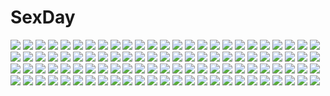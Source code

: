 # SexDay
![](https://konachan.com/image/95fd1cbf506a3c709203ec4c9df0a049/Konachan.com%20-%2056029%20shameimaru_aya%20touhou.jpg)
![](https://konachan.com/image/23e0267239ea7b1b1ba3a07b69ba616b/Konachan.com%20-%20103269%20blonde_hair%20dress%20gun%20mahou_shoujo_madoka_magica%20thighhighs%20tomoe_mami%20weapon%20yellow_eyes.jpg)
![](https://konachan.com/jpeg/cc01f09f1ad31c953e1d95af5c92c3bb/Konachan.com%20-%20114035%20apron%20ass%20black_hair%20game_cg%20kasuga_iori%20koku%20mirai_nostalgia%20panties%20purple_software%20sideboob%20underwear.jpg)
![](https://konachan.com/image/d7d5c801919e2d254ba49f874f62d8af/Konachan.com%20-%20165614%20busou_shinki%20hanshu%20mechagirl%20sword%20tempesta%20weapon%20white_hair.jpg)
![](https://konachan.com/jpeg/430d5deccf9dd5039bad35b04032f97b/Konachan.com%20-%20218198%202girls%20black_hair%20blonde_hair%20blue_eyes%20blush%20breasts%20christmas%20game_cg%20green_eyes%20hat%20inma%20long_hair%20sakura_santa%20santa_costume%20santa_hat.jpg)
![](https://konachan.com/image/829d901c5bcfd7df0f9d21af77076cf9/Konachan.com%20-%2077996%20animal_ears%20blue_eyes%20blue_hair%20catgirl%20idolmaster%20mizutani_eri%20ponnetsu%20school_uniform%20skirt%20tie.jpg)
![](https://konachan.com/jpeg/2ccd7b02856551b92a5fde02b34bc11f/Konachan.com%20-%20161863%20blue_eyes%20book%20braids%20brown_hair%20bunny%20glasses%20hat%20instockee%20original%20paper%20water%20witch_hat.jpg)
![](https://konachan.com/image/064b7c9d5ddc94aedad95bcf98bb2ac6/Konachan.com%20-%2096046%20animal%20bird%20brown_hair%20dress%20flowers%20hat%20instrument%20isuzu%20original%20twintails%20water.jpg)
![](https://konachan.com/image/3177cedbed39042b1dd5ee7677dbf03f/Konachan.com%20-%2051671%20akiyama_mio%20bikini%20black_hair%20k-on%21%20swimsuit.jpg)
![](https://konachan.com/image/88f465b54e0fec3f44db21d720ed0121/Konachan.com%20-%2045481%20bed%20book%20brown_eyes%20brown_hair%20goto_p%20long_hair%20narcissu%20sakura_setsumi%20school_uniform%20skirt%20teddy_bear.jpg)
![](https://konachan.com/image/3f6a7a000a3eca4680ae66f665e41a9d/Konachan.com%20-%2095985%20tagme%20vocaloid.jpg)
![](https://konachan.com/image/f50f1510715b49bf3b64a01b37a0ac4b/Konachan.com%20-%20223666%20blue_hair%20dildo%20flat_chest%20long_hair%20nipples%20nymph%20sora_no_otoshimono%20tata%20thighhighs%20twintails.jpg)
![](https://konachan.com/jpeg/b7d05aff54b11868eb7236464eb56663/Konachan.com%20-%20295647%20anal%20ass%20black_hair%20dress%20long_hair%20mary_%28pokemon%29%20panties%20panty_pull%20pokemon%20silly_%28marinkomoe%29%20skirt_lift%20twintails%20underwear.jpg)
![](https://konachan.com/image/828b28266e6628697e79fd7572404eff/Konachan.com%20-%20204869%20animal_ears%20ass%20bed%20black_hair%20blush%20cameltoe%20glasses%20kisaragi_yakumo%20long_hair%20original%20panties%20pantyhose%20pussy_juice%20torn_clothes%20underwear.jpg)
![](https://konachan.com/image/7ab07dc6568b1683b7984f725ab1e20e/Konachan.com%20-%2077596%20bikini%20blonde_hair%20breasts%20brown_eyes%20brown_hair%20cleavage%20green_eyes%20kusano%20musubi%20sekirei%20short_hair%20swimsuit.jpg)
![](https://konachan.com/jpeg/8aa5780ca5bcfac511448d7b9a3a3c5c/Konachan.com%20-%20232810%20blue_eyes%20blush%20bow%20brown_hair%20christmas%20gloves%20headband%20horns%20lma%20love_live%21_sunshine%21%21%20short_hair%20signed%20teddy_bear%20thighhighs%20watanabe_you%20wink.jpg)
![](https://konachan.com/image/4003901550523bf6ca201ebc110e71bd/Konachan.com%20-%2095335%20blue_hair%20disgaea%20jpeg_artifacts%20pleinair.jpg)
![](https://konachan.com/image/5609138507b2dd1a926f961b679bea1c/Konachan.com%20-%20228591%20all_male%20angel31424%20blonde_hair%20cape%20hat%20male%20night%20original%20short_hair%20winter%20yellow_eyes.jpg)
![](https://konachan.com/image/80c6a83c056d059eb499503d7e72b420/Konachan.com%20-%20203740%20animal_ears%20bee_%28deadflow%29%20blonde_hair%20blue_eyes%20boots%20drink%20food%20foxgirl%20grass%20gun%20long_hair%20original%20tail%20weapon.jpg)
![](https://konachan.com/image/e07f07b785c579e86ebfcdcb62b89815/Konachan.com%20-%2039630%20abel_nightroad%20glasses%20gloves%20gray_hair%20scythe%20thores_shibamoto%20trinity_blood%20weapon%20white.jpg)
![](https://konachan.com/image/6b261d1ea2590e9574e101e84564fef9/Konachan.com%20-%20300386%20blush%20censored%20garter%20hanako_chloe%20navel%20no_bra%20penis%20pointed_ears%20purple_eyes%20pussy%20school_uniform%20sex%20shirt_lift%20spread_legs%20twintails.jpg)
![](https://konachan.com/jpeg/d0353cc9a906bbe13281ab235c543721/Konachan.com%20-%20260300%20blood%20bondage%20braids%20brown_hair%20front_wing%20gag%20game_cg%20glasses%20gloves%20group%20gun%20long_hair%20male%20pantyhose%20purple_eyes%20rope%20short_hair%20skirt%20weapon.jpg)
![](https://konachan.com/image/4d5fa079a523685e59ff3718b02c18bf/Konachan.com%20-%20142857%2047agdragon%20breasts%20cameltoe%20cleavage%20demon%20headdress%20horns%20long_hair%20maid%20original%20panties%20purple_eyes%20purple_hair%20succubus%20thighhighs%20underwear%20wings.jpg)
![](https://konachan.com/image/dcb6b7ec41cce4d72c7d0a739ff24891/Konachan.com%20-%2081129%20kirisame_marisa%20touhou%20witch.jpg)
![](https://konachan.com/image/db871a578679639994837b109f412ff8/Konachan.com%20-%2092586%20blush%20clouds%20kirisame_marisa%20original%20ryouma_%28galley%29%20school_uniform%20skirt%20sky%20touhou%20train%20yukkuri_shiteitte_ne.jpg)
![](https://konachan.com/image/599af9dfaadf8202af60833a28ece596/Konachan.com%20-%20163545%20annie_leonhardt%20armin_arlert%20bertholt_fubar%20christa_renz%20conny_springer%20eren_jaeger%20jean_kirchstein%20marco_bodt%20reiner_braun%20riu_yatsumata%20sasha_browse.jpg)
![](https://konachan.com/image/5b3089ccd0448355d47b5dfa3db294c2/Konachan.com%20-%2047773%20butterfly%20dress%20hat%20kasukazu%20magic%20pink_eyes%20pink_hair%20saigyouji_yuyuko%20short_hair%20touhou.jpg)
![](https://konachan.com/jpeg/a754b2944967fe845eeaf33c96105162/Konachan.com%20-%20268703%20anus%20barefoot%20blue-senpai%20bondage%20breasts%20brown_eyes%20long_hair%20nipples%20nude%20pussy%20red_hair%20rias_gremory%20spread_pussy%20tentacles%20uncensored.jpg)
![](https://konachan.com/image/56b23d980fc583af1f1880c2f382d195/Konachan.com%20-%2076415%20bicolored_eyes%20bow%20dark%20dress%20hatsune_miku%20long_hair%20ribbons%20twintails%20vocaloid%20weapon.jpg)
![](https://konachan.com/image/d49a49a086d7ca3b9032abf42f620995/Konachan.com%20-%20284561%20blush%20breasts%20censored%20ctrlz77%20girls_frontline%20long_hair%20nipples%20no_bra%20nopan%20purple_hair%20pussy%20red_eyes%20school_uniform%20signed%20skirt%20tie.jpg)
![](https://konachan.com/image/12c20990706a3f69ebf2b0285609c129/Konachan.com%20-%20207712%20ass%20bed%20computer%20dress%20edogawakid%20kasumigaoka_utaha%20katou_megumi%20pantyhose%20saenai_heroine_no_sodatekata%20sawamura_spencer_eriri%20summer_dress%20underwear.jpg)
![](https://konachan.com/jpeg/4615c6734daf1e9db78a7ef409c7829a/Konachan.com%20-%2051429%20animal_ears%20catgirl%20maid%20tagme%20tail.jpg)
![](https://konachan.com/jpeg/300e35623977b34985d4f89a7035de9c/Konachan.com%20-%20272313%202girls%20anus%20ass%20black_hair%20blush%20brown_eyes%20brown_hair%20long_hair%20nibutani_shinka%20purple_eyes%20pussy%20short_hair%20tsuyuri_kumin%20uncensored%20white.jpg)
![](https://konachan.com/image/b0095ee53df387dfa3a83b288297c321/Konachan.com%20-%20251193%20908%20blush%20dokuro_chrome%20dress%20eyepatch%20katekyou_hitman_reborn%20purple_eyes%20purple_hair%20short_hair%20thighhighs.jpg)
![](https://konachan.com/jpeg/5f0f675af6e9419b8b82755549866a49/Konachan.com%20-%20210279%20bra%20breasts%20misaki_kurehito%20nipples%20open_shirt%20panties%20pubic_hair%20school_uniform%20see_through%20skirt_lift%20third-party_edit%20underwear%20white.jpg)
![](https://konachan.com/jpeg/400c823ff664da714786e60f2a9bdbc0/Konachan.com%20-%20175759%20bed%20blue_eyes%20blush%20bra%20breasts%20cleavage%20game_cg%20japanese_clothes%20kazuharu_kina%20more_%28company%29%20panties%20pink_hair%20short_hair%20underwear%20yukata.jpg)
![](https://konachan.com/jpeg/910c210bdd678edd9ece76a6734f6f6f/Konachan.com%20-%20163092%20exit_tunes%20fujima_takuya%20green_eyes%20green_hair%20gumi%20instrument%20short_hair%20vocaloid.jpg)
![](https://konachan.com/jpeg/9506ecaddf864bc457d3103216347567/Konachan.com%20-%20292827%20animal%20ass%20autumn%20azur_lane%20barefoot%20bird%20blush%20crab%20drink%20leaves%20loli%20long_hair%20nude%20onsen%20ponytail%20purple_eyes%20short_hair%20towel%20twintails%20water.jpg)
![](https://konachan.com/image/ace2bd6f4f9e10e56b462441e39c368a/Konachan.com%20-%209398%20kamichu.jpg)
![](https://konachan.com/image/4a1ccb53f6455725aa4b6824c70c7bf3/Konachan.com%20-%2032316%20ciel%20shingetsutan_tsukihime.jpg)
![](https://konachan.com/jpeg/3c90c1a171b0eafffbd6736c051eccd7/Konachan.com%20-%20134525%20asaba_yuu%20blonde_hair%20blush%20breasts%20feng%20game_cg%20hoshizora_e_kakaru_hashi%20hoshizora_e_kakaru_hashi_aa%20long_hair%20nanamori_seira%20night%20ribbons.jpg)
![](https://konachan.com/jpeg/77a0e13ee3a9e65d5258f1a7789c7322/Konachan.com%20-%20273593%202girls%20aliasing%20blush%20brown_hair%20cai_geng%20flowers%20food%20liz_to_aoi_tori%20long_hair%20pocky%20ponytail%20purple_eyes%20school_uniform%20short_hair%20shoujo_ai%20white.jpg)
![](https://konachan.com/image/6a22cf7d60e952d4b399fd5dcc4a9f49/Konachan.com%20-%20297876%20animal_ears%20black_hair%20breast_hold%20breasts%20cleavage%20elbow_gloves%20fate_grand_order%20fate_%28series%29%20gloves%20long_hair%20no_bra%20purple_eyes%20rx7649%20thighhighs.jpg)
![](https://konachan.com/image/a209947ee002eabccc1240990f675656/Konachan.com%20-%20174850%20ainili%20anus%20ass%20barefoot%20bed%20blush%20brown_eyes%20brown_hair%20censored%20long_hair%20nude%20original%20pussy%20wet.jpg)
![](https://konachan.com/image/e6f58c1a26ab9ba1f9eb62e56f57eba3/Konachan.com%20-%2073837%202girls%20black_hair%20bow_%28weapon%29%20braids%20hat%20long_hair%20mille%20orange_eyes%20purple_eyes%20skirt%20stars%20touhou%20weapon%20white_hair%20yagokoro_eirin.jpg)
![](https://konachan.com/image/3008cb813d3e25dc8490c0228f561bad/Konachan.com%20-%20225380%20barefoot%20bikini%20blue_eyes%20blush%20headband%20konpaku_youmu%20open_shirt%20sazanami_mio%20short_hair%20swimsuit%20touhou%20water%20white_hair%20wristwear.jpg)
![](https://konachan.com/image/c5b1a07515835358394e2d368b781abd/Konachan.com%20-%2074169%20brown_eyes%20brown_hair%20hakurei_reimu%20japanese_clothes%20long_hair%20miko%20raichi%20ribbons%20touhou.jpg)
![](https://konachan.com/image/9d2b35dd1dd5343c32e1dc771df54735/Konachan.com%20-%20143169%202girls%20armor%20blonde_hair%20brown_hair%20cape%20fate_testarossa%20long_hair%20rain%20red_eyes%20ribbons%20short_hair%20takamachi_nanoha%20tears%20twintails%20water.jpg)
![](https://konachan.com/jpeg/04aa2c6aac10b988a0684b7a8c5f0a68/Konachan.com%20-%20187731%20anus%20ass%20blue_eyes%20brown_hair%20erondo%20game_cg%20honjou_masato%20koinaka%20long_hair%20nonohara_mio%20panties%20panty_pull%20school_uniform%20twintails%20underwear.jpg)
![](https://konachan.com/image/34343e7d2e059729c5981c18bda25810/Konachan.com%20-%20284759%20animal%20blue_hair%20dress%20hatsune_miku%20inosia%20kneehighs%20long_hair%20rabbit%20signed%20vocaloid%20yuki_miku%20yukine_%28vocaloid%29.jpg)
![](https://konachan.com/image/73c2fb3572152af60766fe612e443ea2/Konachan.com%20-%20197306%20black_hair%20building%20city%20dragon%20elbow_gloves%20gloves%20kikivi%20long_hair%20original%20sword%20thighhighs%20weapon%20yellow_eyes.jpg)
![](https://konachan.com/image/6524fe9c0b62ffd86700f7cb950f2922/Konachan.com%20-%2045220%20abhar%20blue_hair%20blush%20breasts%20censored%20game_cg%20grass%20kneehighs%20long_hair%20nipples%20nopan%20pussy%20ribbons%20sex%20skirt%20skirt_lift%20tears%20topless%20wet.jpg)
![](https://konachan.com/image/8dbe5ba997463a66468d8a14ce781214/Konachan.com%20-%20208675%20blush%20brown_hair%20censored%20collar%20footjob%20game_cg%20garter_belt%20panties%20penis%20purple_eyes%20skirt%20stockings%20thighhighs%20twintails%20underwear%20upskirt.jpg)
![](https://konachan.com/image/e7f494c25ab0cbbc45de582894241296/Konachan.com%20-%2077625%20blush%20brown_hair%20misaka_mikoto%20short_hair%20to_aru_kagaku_no_railgun%20to_aru_majutsu_no_index%20white.jpg)
![](https://konachan.com/jpeg/ad7f3ae56873be6d7de795f28577adff/Konachan.com%20-%20193541%20august%20bekkankou%20blue_eyes%20blue_hair%20blush%20bra%20breasts%20game_cg%20long_hair%20nipples%20panties%20school_uniform%20skirt%20skirt_lift%20underwear.jpg)
![](https://konachan.com/image/f9a89f475d88d0b4c8a9acefb87d2070/Konachan.com%20-%20125428%20close%20food%20ikamusume%20loli%20megami%20scan%20shinryaku%21_ikamusume.jpg)
![](https://konachan.com/jpeg/ae524cf7f700c417e02e167c3105ac9f/Konachan.com%20-%20175297%20aka-san_to_kyuuketsuki%20alcot%20breasts%20censored%20game_cg%20ingot%20kuwashima_rein%20long_hair%20nipples%20nude%20pussy%20saitou_yuu%20spread_legs%20white_hair.jpg)
![](https://konachan.com/image/4e5e357ba7e5a7a17a2c252e1193ce8f/Konachan.com%20-%20197840%20animal%20black_hair%20book%20building%20dress%20fish%20kklaji008%20long_hair%20original%20scenic%20teddy_bear%20underwater%20water%20watermark.jpg)
![](https://konachan.com/jpeg/fb330a851fabd436383f283ff095e7dd/Konachan.com%20-%20248728%20aion_yorminate%20game_cg%20leona_%28ryouchi_kizoku%29%20ryouchi_kizoku%20sasaki_tamaru.jpg)
![](https://konachan.com/image/b7bc82cde8a2113638927669b84740de/Konachan.com%20-%20146437%20johnathan_mar%20jormungand%20koko_hekmatyar%20lehm_brick%20mao_%28jormungand%29%20renato_socci%20sofia_valmer%20tagme%20touhou_akihiko%20ugo_%28jormungand%29%20william_nelson.jpg)
![](https://konachan.com/jpeg/eaa84a69558a81a132d5696c5c5eee7d/Konachan.com%20-%20260552%20black_hair%20braids%20brown_hair%20clouds%20gloves%20gun%20katana%20long_hair%20original%20pantyhose%20ponytail%20red_eyes%20short_hair%20skirt%20sky%20sword%20weapon%20white_hair.jpg)
![](https://konachan.com/image/d60b6d561e16c2fab8f0f761111dc472/Konachan.com%20-%20286377%202girls%20ass%20azuki_yui%20bloomers%20blue_eyes%20blush%20breasts%20brown_eyes%20brown_hair%20building%20clouds%20gym_uniform%20idolmaster%20long_hair%20ponytail%20shorts%20sky.jpg)
![](https://konachan.com/jpeg/f725ec43c23fcbe8cd034ad5cb9e0d94/Konachan.com%20-%20105839%20bikini%20blue_hair%20breast_grab%20clochette%20erect_nipples%20game_cg%20kamikaze_explorer%20okihara_kotoha%20oshiki_hitoshi%20shower%20swimsuit%20twintails%20underboob%20wet.jpg)
![](https://konachan.com/image/1b726d6865d051df0991ca7990fe0841/Konachan.com%20-%20186431%202girls%20akemi_homura%20akuma_homura%20bow%20elbow_gloves%20feathers%20gloves%20kaname_madoka%20l.bou%20mahou_shoujo_madoka_magica%20ultimate_madoka%20wings.jpg)
![](https://konachan.com/jpeg/0950e94857d57967d14476ce69b81588/Konachan.com%20-%20185378%20dress%20flowers%20korie_riko%20long_hair%20original%20petals%20rose%20scan%20thighhighs.jpg)
![](https://konachan.com/jpeg/a9434626a8b079c386546a301b7d3f4e/Konachan.com%20-%20284340%202girls%20bikini_top%20bow%20breasts%20bubbles%20cleavage%20green_eyes%20long_hair%20navel%20original%20pink_eyes%20ponytail%20purple_hair%20ribbons%20wristwear%20yellow_eyes.jpg)
![](https://konachan.com/image/be7797d28708a49eefc7c32a1a7cf210/Konachan.com%20-%2020854%20animal%20animal_ears%20cat%20catgirl%20mao%20shining_tears%20taka_tony.jpg)
![](https://konachan.com/jpeg/d130851092e1c53a60ff6123748240fa/Konachan.com%20-%20106554%20bed%20blush%20breasts%20clochette%20game_cg%20long_hair%20nipples%20open_shirt%20oshiki_hitoshi%20panties%20pussy_juice%20red_eyes%20red_hair%20sex%20underwear%20yuutenji_mishio.jpg)
![](https://konachan.com/image/eedebcd5965cb492d1136367f5754d05/Konachan.com%20-%20223908%20mclelun%20night%20nobody%20original%20scenic%20stars%20tree.jpg)
![](https://konachan.com/jpeg/4073dbc89ed52f9c18cfeeb257af3e31/Konachan.com%20-%20259869%20akizuki_mizuho%20bed%20blush%20breast_hold%20censored%20dress%20fingering%20hiten_goane_ryu%20long_hair%20masturbation%20panties%20purple_hair%20pussy%20spread_legs%20underwear.jpg)
![](https://konachan.com/image/4dcbe6eda97d1a94d9f4ebc8cd3ef775/Konachan.com%20-%2059614%20air%20chibi%20clannad%20furukawa_nagisa%20kamikita_komari%20kamio_misuzu%20kanon%20key%20little_busters%21%20natsume_rin%20tsukimiya_ayu.jpg)
![](https://konachan.com/jpeg/886dececc91560a369b823d2a86e1638/Konachan.com%20-%20283229%20brown_hair%20close%20couch%20garter_belt%20glasses%20go_robots%20green_eyes%20headband%20headphones%20nopan%20original%20shirt%20short_hair%20skirt%20stockings%20thighhighs%20upskirt.jpg)
![](https://konachan.com/image/a21f2857e0fb4e2ac2951f9310e43ea8/Konachan.com%20-%2047371%20clouds%20flowers%20forest%20green_eyes%20green_hair%20japanese_clothes%20kochiya_sanae%20long_hair%20miko%20petals%20shino_%28eefy%29%20sky%20torii%20touhou%20tree.jpg)
![](https://konachan.com/jpeg/4110d276d6d981bc39a77de044d97555/Konachan.com%20-%20221504%20banpai_akira%20bikini_top%20cropped%20glasses%20gloves%20gray_hair%20green_eyes%20hoodie%20long_hair%20original%20scan.jpg)
![](https://konachan.com/image/5ed48322fa5ba4a659a21017d0b77350/Konachan.com%20-%20136761%20blonde_hair%20brown_hair%20crying%20gloves%20jpeg_artifacts%20long_hair%20moon%20night%20original%20red_eyes%20scarf%20short_hair%20signed%20snow%20tears%20tree%20wait.jpg)
![](https://konachan.com/image/b9adc9ba7bf914dfa9dd22f868268542/Konachan.com%20-%2096858%20black_rock_shooter%20scythe%20tagme%20twintails%20weapon%20white_rock_shooter.jpg)
![](https://konachan.com/jpeg/194c5267ba41bd2b07bfc6940785623a/Konachan.com%20-%20167191%20animal_ears%20bed%20blush%20bow%20braids%20cameltoe%20catgirl%20kaenbyou_rin%20panties%20red_eyes%20red_hair%20short_hair%20spirytus_tarou%20tail%20touhou%20underwear.jpg)
![](https://konachan.com/jpeg/33ebc3cb2b538735b3a2601e81a8426f/Konachan.com%20-%20236627%20braids%20breasts%20catya_%28chain_cronicle%29%20chain_chronicle%20drink%20gloves%20gray_eyes%20gray_hair%20long_hair%20sword%20tagme_%28artist%29%20thighhighs%20weapon.jpg)
![](https://konachan.com/image/7ed22395a2d2072e4c52dbcc01b3e157/Konachan.com%20-%20143889%20barefoot%20blue_hair%20breasts%20building%20butterfly%20cleavage%20evilpwood%20flowers%20jpeg_artifacts%20kimono%20night%20petals%20pink_eyes%20short_hair%20touhou%20tree.jpg)
![](https://konachan.com/jpeg/260746e3e15778c578ac1fb33bc9fcfe/Konachan.com%20-%20147567%20anus%20bed%20blush%20breasts%20collar%20cross%20fang%20green_eyes%20kneehighs%20long_hair%20navel%20necklace%20nipples%20pink_hair%20pussy%20saipaco%20spread_legs%20uncensored.jpg)
![](https://konachan.com/image/1f07cd77285e143a0addf8192f77fdb5/Konachan.com%20-%20264155%20breasts%20long_hair%20neko_neko_koneko%20nipples%20original%20ponytail%20pool%20pubic_hair%20pussy%20see_through%20swimsuit%20water%20wet.jpg)
![](https://konachan.com/jpeg/ab2e8dd21e3a028b9693fb54a901225d/Konachan.com%20-%20153836%20blonde_hair%20blush%20breasts%20cameltoe%20cygnus%20game_cg%20kenmi_kumi%20long_hair%20nipples%20no_bra%20panties%20purple_eyes%20striped_panties%20twintails%20underwear.jpg)
![](https://konachan.com/jpeg/6d6c5beb645b9827309df9ef20100525/Konachan.com%20-%20297416%20animal_ears%20close%20mousegirl%20original%20polychromatic%20rsef%20short_hair%20white_hair.jpg)
![](https://konachan.com/image/b62b31d3b7ff3a0df57b83bd1e3ff8b1/Konachan.com%20-%2056113%20dress%20hatsune_miku%20vocaloid.jpg)
![](https://konachan.com/jpeg/e2f5a3fb58d12a54dff4bc2de651aa0a/Konachan.com%20-%20259097%20bell%20bodysuit%20breasts%20cake%20drink%20food%20fruit%20gloves%20gray_hair%20group%20headdress%20long_hair%20male%20ponytail%20red_eyes%20red_hair%20rods%20shorts%20xenoblade.jpg)
![](https://konachan.com/image/576b431dabe81e398e4b87c2bf4ff6bf/Konachan.com%20-%20130069%20breasts%20brown%20dark_skin%20dean%20kirin_%28armor%29%20monster_hunter%20nipples%20panties%20pussy%20red_eyes%20topless%20uncensored%20underwear%20white_hair.jpg)
![](https://konachan.com/image/5bba867aeafbe98c5a8846bd2a34ee04/Konachan.com%20-%20225931%202girls%20ass%20ass_grab%20ayase_eri%20bed%20blue_hair%20blush%20breasts%20doll%20kamisa%20long_hair%20navel%20no_bra%20panties%20ponytail%20sonoda_umi%20topless%20underwear%20wink%20yuri.jpg)
![](https://konachan.com/image/d43fd82582a002f2d1f91aa13735c7b0/Konachan.com%20-%209371%20blush%20close%20green_hair%20pointed_ears%20ruruguno_janus_enfinus%20wiz_anniversary.jpg)
![](https://konachan.com/image/afc1478e85b3b100c9776a4927d42036/Konachan.com%20-%2014753%20final_fantasy%20yuna_%28ffx%29.jpg)
![](https://konachan.com/image/ba79ede999329fa04b19b4c87ceb1e2c/Konachan.com%20-%20262972%202girls%2077gl%20ass%20black_hair%20blue_eyes%20blush%20breasts%20cleavage%20couch%20crown%20dress%20flowers%20irua%20logo%20long_hair%20necklace%20ribbons%20rose%20white_hair%20yellow_eyes.jpg)
![](https://konachan.com/jpeg/3379ffbe8b95cbcfabbed260dbbb789c/Konachan.com%20-%20175345%20black_hair%20blue_eyes%20blush%20breasts%20game_cg%20glace%20nude%20sesena_yau%20short_hair%20timepiece_ensemble%20towel%20wet%20yushima_towako.jpg)
![](https://konachan.com/image/79e654caa70fbf2a36f1ba5f4a813ec5/Konachan.com%20-%20295900%202girls%20animal_ears%20bell%20bunny_ears%20bunnygirl%20collar%20graffiti%20hat%20navel%20original%20socks%20tail%20yukishiro_arute.jpg)
![](https://konachan.com/image/d38d94f745b075a398fcf6a8ea1bfef7/Konachan.com%20-%2036877%20flyable_heart%20itou_noiji%20school_uniform%20shirasagi_mayuri.jpg)
![](https://konachan.com/jpeg/cda87b0c2f062938fa5a564083edc281/Konachan.com%20-%20243701%20book%20goth-loli%20gray_hair%20idolmaster%20idolmaster_cinderella_girls%20kanzaki_ranko%20lolita_fashion%20pink_eyes%20short_hair%20tagme_%28artist%29%20twintails.jpg)
![](https://konachan.com/image/5807020c2414673ae4f0666e77fe2060/Konachan.com%20-%20287825%20breasts%20brown_eyes%20brown_hair%20cleavage%20glasses%20maou_renjishi%20necklace%20open_shirt%20original%20panties%20pantyhose%20see_through%20shirt%20underwear%20watermark.jpg)
![](https://konachan.com/jpeg/295ca22d4a047f88cfbf80c25c79a026/Konachan.com%20-%208821%20blue%20hiiragi_tsukasa%20lucky_star%20phone%20school_uniform%20stars.jpg)
![](https://konachan.com/image/adeffabc5d78bc642e0d5b01e9e25bc7/Konachan.com%20-%2090267%20original%20scarf%20sky_%28freedom%29%20snow%20thighhighs.jpg)
![](https://konachan.com/image/09e33d5c87652ada0d4c8d3b1e1ae553/Konachan.com%20-%20231003%20blonde_hair%20felt_%28re%3Azero%29%20haraguroi_you%20knife%20purple_eyes%20re%3Azero_kara_hajimeru_isekai_seikatsu%20scarf.jpg)
![](https://konachan.com/jpeg/9a749e15c41661f29b93ef1c4781e8ef/Konachan.com%20-%20238470%20blush%20bow%20close%20cropped%20glasses%20kozue_akari%20long_hair%20mage%20necklace%20patchouli_knowledge%20purple_eyes%20purple_hair%20touhou%20waifu2x.jpg)
![](https://konachan.com/jpeg/7b268736f0fc9e5fafd56be82617af28/Konachan.com%20-%20305613%20blush%20breasts%20brown_hair%20close%20cropped%20long_hair%20miyase_mahiro%20night%20nipples%20original%20purple_eyes%20waifu2x.jpg)
